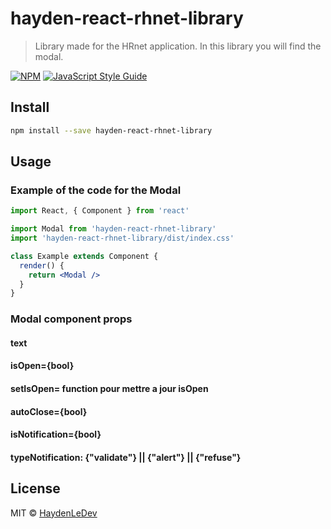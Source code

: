 # hayden-react-rhnet-library

> Library made for the HRnet application. 
> In this library you will find the modal.

[![NPM](https://img.shields.io/npm/v/hayden-react-rhnet-library.svg)](https://www.npmjs.com/package/hayden-react-rhnet-library) [![JavaScript Style Guide](https://img.shields.io/badge/code_style-standard-brightgreen.svg)](https://standardjs.com)

## Install

```bash
npm install --save hayden-react-rhnet-library
```

## Usage


### Example of the code for the Modal
```jsx
import React, { Component } from 'react'

import Modal from 'hayden-react-rhnet-library'
import 'hayden-react-rhnet-library/dist/index.css'

class Example extends Component {
  render() {
    return <Modal />
  }
}
```
### Modal component props

#### text 
####  isOpen={bool}
####  setIsOpen= function pour mettre a jour isOpen
####  autoClose={bool}
####  isNotification={bool}
####  typeNotification: {"validate"} || {"alert"} || {"refuse"} 

## License

MIT © [HaydenLeDev](https://github.com/HaydenLeDev)
